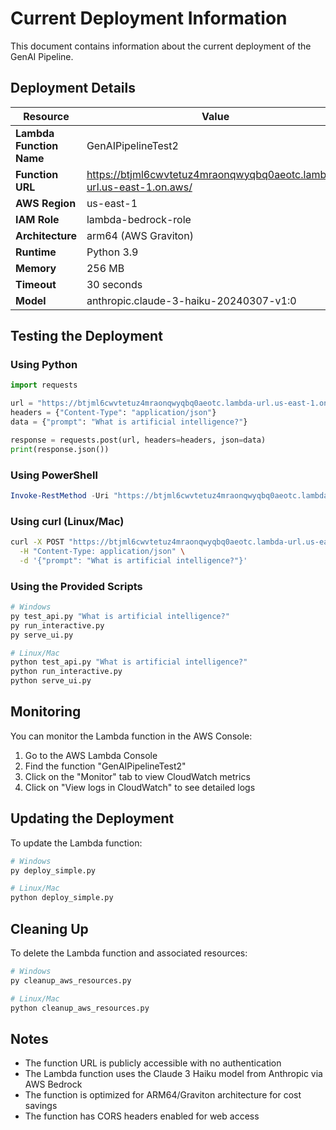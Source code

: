 # Current Deployment Information

This document contains information about the current deployment of the GenAI Pipeline.

## Deployment Details

| Resource | Value |
|----------|-------|
| **Lambda Function Name** | GenAIPipelineTest2 |
| **Function URL** | https://btjml6cwvtetuz4mraonqwyqbq0aeotc.lambda-url.us-east-1.on.aws/ |
| **AWS Region** | us-east-1 |
| **IAM Role** | lambda-bedrock-role |
| **Architecture** | arm64 (AWS Graviton) |
| **Runtime** | Python 3.9 |
| **Memory** | 256 MB |
| **Timeout** | 30 seconds |
| **Model** | anthropic.claude-3-haiku-20240307-v1:0 |

## Testing the Deployment

### Using Python

```python
import requests

url = "https://btjml6cwvtetuz4mraonqwyqbq0aeotc.lambda-url.us-east-1.on.aws/"
headers = {"Content-Type": "application/json"}
data = {"prompt": "What is artificial intelligence?"}

response = requests.post(url, headers=headers, json=data)
print(response.json())
```

### Using PowerShell

```powershell
Invoke-RestMethod -Uri "https://btjml6cwvtetuz4mraonqwyqbq0aeotc.lambda-url.us-east-1.on.aws/" -Method POST -ContentType "application/json" -Body '{"prompt": "Hello, AI!"}'
```

### Using curl (Linux/Mac)

```bash
curl -X POST "https://btjml6cwvtetuz4mraonqwyqbq0aeotc.lambda-url.us-east-1.on.aws/" \
  -H "Content-Type: application/json" \
  -d '{"prompt": "What is artificial intelligence?"}'
```

### Using the Provided Scripts

```bash
# Windows
py test_api.py "What is artificial intelligence?"
py run_interactive.py
py serve_ui.py

# Linux/Mac
python test_api.py "What is artificial intelligence?"
python run_interactive.py
python serve_ui.py
```

## Monitoring

You can monitor the Lambda function in the AWS Console:

1. Go to the AWS Lambda Console
2. Find the function "GenAIPipelineTest2"
3. Click on the "Monitor" tab to view CloudWatch metrics
4. Click on "View logs in CloudWatch" to see detailed logs

## Updating the Deployment

To update the Lambda function:

```bash
# Windows
py deploy_simple.py

# Linux/Mac
python deploy_simple.py
```

## Cleaning Up

To delete the Lambda function and associated resources:

```bash
# Windows
py cleanup_aws_resources.py

# Linux/Mac
python cleanup_aws_resources.py
```

## Notes

- The function URL is publicly accessible with no authentication
- The Lambda function uses the Claude 3 Haiku model from Anthropic via AWS Bedrock
- The function is optimized for ARM64/Graviton architecture for cost savings
- The function has CORS headers enabled for web access